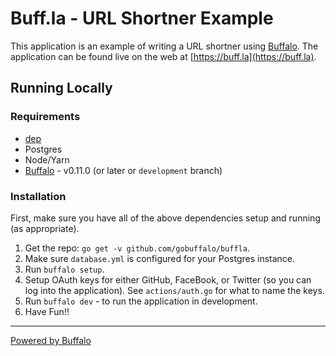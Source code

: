 # Buff.la - URL Shortner Example

This application is an example of writing a URL shortner using [Buffalo](https://gobuffalo.io). The application can be found live on the web at [https://buff.la](https://buff.la).

## Running Locally

### Requirements

* [dep](https://github.com/golang/dep)
* Postgres
* Node/Yarn
* [Buffalo](https://github.com/gobuffalo/buffalo) - v0.11.0 (or later or `development` branch)

### Installation

First, make sure you have all of the above dependencies setup and running (as appropriate).

1. Get the repo: `go get -v github.com/gobuffalo/buffla`.
1. Make sure `database.yml` is configured for your Postgres instance.
1. Run `buffalo setup`.
1. Setup OAuth keys for either GitHub, FaceBook, or Twitter (so you can log into the application). See `actions/auth.go` for what to name the keys.
1. Run `buffalo dev` - to run the application in development.
1. Have Fun!!

---

[Powered by Buffalo](http://gobuffalo.io)
